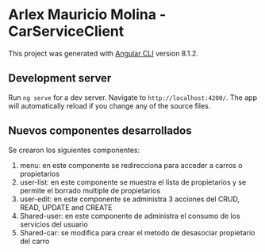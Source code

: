 # Arlex Mauricio Molina - CarServiceClient

This project was generated with [Angular CLI](https://github.com/angular/angular-cli) version 8.1.2.

## Development server

Run `ng serve` for a dev server. Navigate to `http://localhost:4200/`. The app will automatically reload if you change any of the source files.

## Nuevos componentes desarrollados

Se crearon los siguientes componentes:

1. menu: en este componente se redirecciona para acceder a carros o propietarios
2. user-list: en este componente se muestra el lista de propietarios y se permite el borrado multiple de propietarios
3. user-edit: en este componente se administra 3 acciones del CRUD, READ, UPDATE and CREATE
4. Shared-user: en este componente de administra el consumo de los servicios del usuario
5. Shared-car: se modifica para crear el metodo de desasociar propietario del carro
